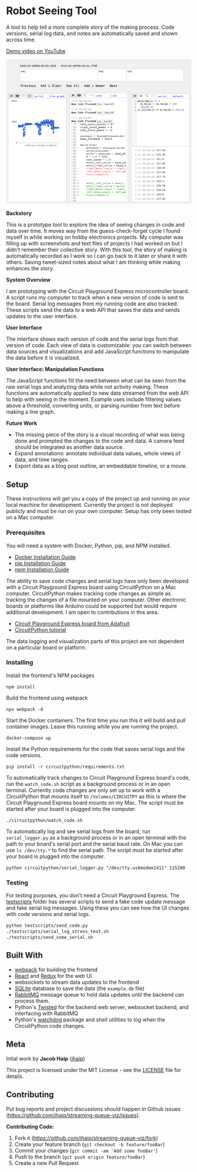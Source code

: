 # Robot Seeing Tool

A tool to help tell a more complete story of the making process. Code versions, serial log data, and notes are automatically saved and shown across time.

[Demo video on YouTube](https://www.youtube.com/watch?v=LqK2nMTE90g)

![Screenshot](/screenshots/screenshot.png?raw=true "Screenshot")

**Backstory**

This is a prototype tool to explore the idea of seeing changes in code and data over time. It moves way from the guess-check-forget cycle I found myself in while working on hobby electronics projects. My computer was filling up with screenshots and text files of projects I had worked on but I didn't remember their collective story. With this tool, the story of making is automatically recorded as I work so I can go back to it later or share it with others. Saving tweet-sized notes about what I am thinking while making enhances the story.

**System Overview**

I am prototyping with the Circuit Playground Express microcontroller board. A script runs my computer to track when a new version of code is sent to the board. Serial log messages from my running code are also tracked. These scripts send the data to a web API that saves the data and sends updates to the user interface.

**User Interface**

The interface shows each version of code and the serial logs from that version of code. Each view of data is customizable: you can switch between data sources and visualizations and add JavaScript functions to manipulate the data before it is visualized.

**User Interface: Manipulation Functions**

The JavaScript functions fill the need between what can be seen from the raw serial logs and analyzing data while not activity making. These functions are automatically applied to new data streamed from the web API to help with seeing in the moment. Example uses include filtering values above a threshold, converting units, or parsing number from text before making a line graph.

**Future Work**

* The missing piece of the story is a visual recording of what was being done and prompted the changes to the code and data. A camera feed should be integrated as another data source.
* Expand annotations: annotate individual data values, whole views of data, and time ranges.
* Export data as a blog post outline, an embeddable timeline, or a movie.

## Setup

These instructions will get you a copy of the project up and running on your local machine for development. Currently the project is not deployed publicly and must be run on your own computer. Setup has only been tested on a Mac computer.

### Prerequisites

You will need a system with Docker, Python, pip, and NPM installed.

* [Docker Installation Guide](https://docs.docker.com/install/)
* [pip Installation Guide](https://pip.pypa.io/en/stable/installing/)
* [npm Installation Guide](https://docs.npmjs.com/getting-started/installing-node)

The ability to save code changes and serial logs have only been developed with a Circuit Playground Express board using CircuitPython on a Mac computer. CircuitPython makes tracking code changes as simple as tracking the changes of a file mounted on your computer. Other electronic boards or platforms like Arduino could be supported but would require additional development. I am open to contributions in this area.

* [Circuit Playground Express board from Adafruit](https://www.adafruit.com/product/3333)
* [CircuitPython tutorial](https://learn.adafruit.com/welcome-to-circuitpython/what-is-circuitpython)

The data logging and visualization parts of this project are not dependent on a particular board or platform.

### Installing

Install the frontend's NPM packages

```
npm install
```

Build the frontend using webpack

```
npx webpack -d
```

Start the Docker containers. The first time you run this it will build and pull container images. Leave this running while you are running the project.

```
docker-compose up
```

Install the Python requirements for the code that saves serial logs and the code versions.

```
pip install -r circuitpython/requirements.txt
```

To automatically track changes to Circuit Playground Express board's code, run the `watch_code.sh` script as a background process or in an open terminal. Currently code changes are only set up to work with a CircuitPython that
mounts itself to `/Volumes/CIRCUITPY` as this is where the Circuit Playground Express
board mounts on my Mac. The script must be started after your board is plugged into the computer.

```
./circuitpython/watch_code.sh
```

To automatically log and see serial logs from the board, run  `serial_logger.py`
as a background process or in an open terminal with the path to your board's serial port and the serial baud rate. On Mac you can use `ls /dev/tty.*` to find the serial path. The script must be started after your board is plugged into the computer.

```
python circuitpython/serial_logger.py "/dev/tty.usbmodem1411" 115200
```

### Testing

For testing purposes, you don't need a Circuit Playground Express. The [testscripts](testscripts) folder has several scripts to send a fake code update message and fake serial log messages. Using these you can see how the UI changes with code versions and serial logs.

```
python testscripts/send_code.py
./testscripts/serial_log_stress_test.sh
./testscripts/send_some_serial.sh
```

## Built With

* [webpack](https://webpack.js.org/)     for building the frontend
* [React](https://reactjs.org/) and [Redux](https://redux.js.org/) for the web UI
* websockets to stream data updates to the frontend
* [SQLite](https://www.sqlite.org/index.html) database to save the data (the `example.db` file)
* [RabbitMQ](https://www.rabbitmq.com/) message queue to hold data updates until the backend can process them.
* Python's [Twisted](https://twistedmatrix.com/trac/) for the backend web server, websocket backend, and interfacing with RabbitMQ
* Python's [watchdog](https://pypi.python.org/pypi/watchdog) package and shell utilities to log when the CircuitPython code changes.

## Meta

Intial work by **Jacob Haip** ([jhaip](https://github.com/jhaip))

This project is licensed under the MIT License - see the [LICENSE](LICENSE) file for details.

## Contributing

Put bug reports and project discussions should happen in Github issues (<https://github.com/jhaip/streaming-queue-viz/issues>).

**Contributing Code:**

1. Fork it (<https://github.com/jhaip/streaming-queue-viz/fork>)
2. Create your feature branch (`git checkout -b feature/fooBar`)
3. Commit your changes (`git commit -am 'Add some fooBar'`)
4. Push to the branch (`git push origin feature/fooBar`)
5. Create a new Pull Request
